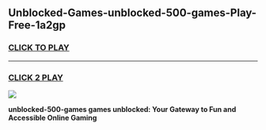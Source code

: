 
## Unblocked-Games-unblocked-500-games-Play-Free-1a2gp
<h3>
<a href="https://premium76.site?title=unblocked-500-games&ref=23A">CLICK TO PLAY</a></h3>
<hr>

<h3>
<a href="https://premium76.site?title=unblocked-500-games&ref=23A">CLICK 2 PLAY</a>
  
</h3>

<a href="https://premium76.site?title=unblocked-500-games&ref=23A"><img src="https://clearcache.store/games.png"></a>


**unblocked-500-games games unblocked: Your Gateway to Fun and Accessible Online Gaming**
